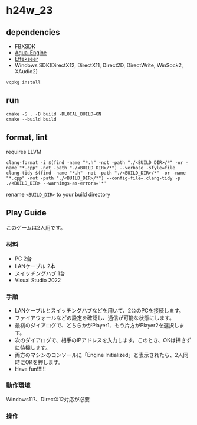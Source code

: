 # h24w_23

## dependencies

- [FBXSDK](https://aps.autodesk.com/developer/overview/fbx-sdk)
- [Aqua-Engine](https://github.com/kavos113/aqua-engine)
- [Effekseer](https://github.com/effekseer/Effekseer)
- Windows SDK(DirectX12, DirectX11, Direct2D, DirectWrite, WinSock2, XAudio2)

```shell
vcpkg install
```

## run

```shell
cmake -S . -B build -DLOCAL_BUILD=ON
cmake --build build
```

## format, lint

requires LLVM

```shell
clang-format -i $(find -name "*.h" -not -path "./<BUILD_DIR>/*" -or -name "*.cpp" -not -path "./<BUILD_DIR>/*") --verbose -style=file
clang-tidy $(find -name "*.h" -not -path "./<BUILD_DIR>/*" -or -name "*.cpp" -not -path "./<BUILD_DIR>/*") --config-file=.clang-tidy -p ./<BUILD_DIR> --warnings-as-errors='*'
```

rename `<BUILD_DIR>` to your build directory

## Play Guide

このゲームは2人用です。

### 材料

- PC 2台
- LANケーブル 2本
- スイッチングハブ 1台
- Visual Studio 2022

### 手順

- LANケーブルとスイッチングハブなどを用いて、2台のPCを接続します。
- ファイアウォールなどの設定を確認し、通信が可能な状態にします。
- 最初のダイアログで、どちらかがPlayer1、もう片方がPlayer2を選択します。
- 次のダイアログで、相手のIPアドレスを入力します。このとき、OKは押さずに待機します。
- 両方のマシンのコンソールに「Engine Initialized」と表示されたら、2人同時にOKを押します。
- Have fun!!!!!!

### 動作環境

Windows11?、DirectX12対応が必要

### 操作